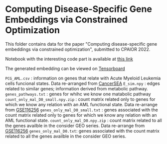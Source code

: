 # Computing Disease-Specific Gene Embeddings via Constrained Optimization

This folder contains data for the paper "Computing disease-specific gene embeddings via constrained optimization", submitted to CPAIOR 2022.

Notebook with the interesting code part is available at [this link](https://colab.research.google.com/drive/1ozgaBJ-4F2nmmDWGwcWHQS_P56JtiZWl?usp=sharing)

The generated embedding can be viewed on [Tensorboard](https://projector.tensorflow.org/?config=https://gist.githubusercontent.com/eleonoravercesi/0772e33c6f898539cb397029730a3a1e/raw/e2d8780ed78e034a97691553d4409f548dab8fba/projector_config.json)

`PCG_AML.csv` : information on genes that relate with Acute Myeloid Leukemia cells funcional states. Data re-arranged from [CancerSEA](http://biocc.hrbmu.edu.cn/CancerSEA/home.jsp)
`E_sim.npy` : edges related to similar genes; information derived from metabolic pathway.
`genes_pathways.txt` : genes for whihc we know one matabolic pathway
`count_only_mal_D0_small.npy.zip` : count matrix related only to genes for which we know any relation with an AML functional state. Data re-arrange from [GSE116256](https://www.ncbi.nlm.nih.gov/geo/query/acc.cgi?acc=GSE116256)
`genes_only_mal_D0_small.txt` : genes associated with the count matrix related only to genes for which we know any relation with an AML functional state.
`count_only_mal_D0.npy.zip` : count matrix related to all the genes availble in the consider GEO series.  Data re-arrange from [GSE116256](https://www.ncbi.nlm.nih.gov/geo/query/acc.cgi?acc=GSE116256)
`genes_only_mal_D0.txt`: genes associated with the count matrix related to all the genes availble in the consider GEO series.
